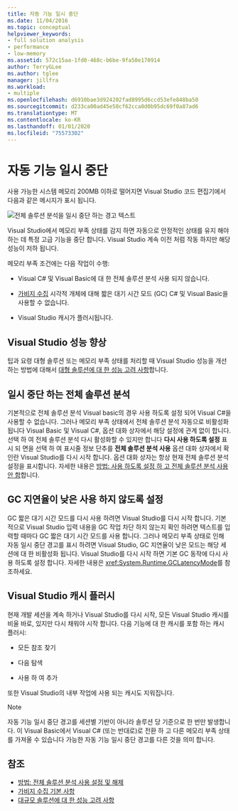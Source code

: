 ```yaml
---
title: 자동 기능 일시 중단
ms.date: 11/04/2016
ms.topic: conceptual
helpviewer_keywords:
- full solution analysis
- performance
- low-memory
ms.assetid: 572c15aa-1fd0-468c-b6be-9fa50e170914
author: TerryGLee
ms.author: tglee
manager: jillfra
ms.workload:
- multiple
ms.openlocfilehash: d6910bae3d924202fad8995d6ccd53efe848ba50
ms.sourcegitcommit: d233ca00ad45e50cf62cca0d0b95dc69f0a87ad6
ms.translationtype: MT
ms.contentlocale: ko-KR
ms.lasthandoff: 01/01/2020
ms.locfileid: "75573302"
---
```

# <a name="automatic-feature-suspension"></a>자동 기능 일시 중단

사용 가능한 시스템 메모리 200MB 이하로 떨어지면 Visual Studio 코드 편집기에서 다음과 같은 메시지가 표시 됩니다.

![전체 솔루션 분석을 일시 중단 하는 경고 텍스트](../code-quality/media/fsa_alert.png)

Visual Studio에서 메모리 부족 상태를 감지 하면 자동으로 안정적인 상태를 유지 해야 하는 데 특정 고급 기능을 중단 합니다. Visual Studio 계속 이전 처럼 작동 하지만 해당 성능이 저하 됩니다.

메모리 부족 조건에는 다음 작업이 수행:

- Visual C# 및 Visual Basic에 대 한 전체 솔루션 분석 사용 되지 않습니다.

- [가비지 수집](/dotnet/standard/garbage-collection/index) 시각적 개체에 대해 짧은 대기 시간 모드 (GC) C# 및 Visual Basic을 사용할 수 없습니다.

- Visual Studio 캐시가 플러시됩니다.

## <a name="improve-visual-studio-performance"></a>Visual Studio 성능 향상

팁과 요령 대형 솔루션 또는 메모리 부족 상태를 처리할 때 Visual Studio 성능을 개선 하는 방법에 대해서 [대형 솔루션에 대 한 성능 고려 사항](https://github.com/dotnet/roslyn/wiki/Performance-considerations-for-large-solutions)합니다.

## <a name="full-solution-analysis-suspended"></a>일시 중단 하는 전체 솔루션 분석

기본적으로 전체 솔루션 분석 Visual basic의 경우 사용 하도록 설정 되어 Visual C#을 사용할 수 없습니다. 그러나 메모리 부족 상태에서 전체 솔루션 분석 자동으로 비활성화 됩니다 Visual Basic 및 Visual C#, 옵션 대화 상자에서 해당 설정에 관계 없이 합니다. 선택 하 여 전체 솔루션 분석 다시 활성화할 수 있지만 합니다 **다시 사용 하도록 설정** 표시 되 면을 선택 하 여 표시줄 정보 단추를 **전체 솔루션 분석 사용** 옵션 대화 상자에서 확인란 Visual Studio를 다시 시작 합니다. 옵션 대화 상자는 항상 현재 전체 솔루션 분석 설정을 표시합니다. 자세한 내용은 [방법: 사용 하도록 설정 하 고 전체 솔루션 분석 사용 안 함](../code-quality/how-to-enable-and-disable-full-solution-analysis-for-managed-code.md)합니다.

## <a name="gc-low-latency-disabled"></a>GC 지연율이 낮은 사용 하지 않도록 설정

GC 짧은 대기 시간 모드를 다시 사용 하려면 Visual Studio를 다시 시작 합니다. 기본적으로 Visual Studio 입력 내용을 GC 작업 차단 하지 않는지 확인 하려면 텍스트를 입력할 때마다 GC 짧은 대기 시간 모드를 사용 합니다. 그러나 메모리 부족 상태로 인해 자동 일시 중단 경고를 표시 하려면 Visual Studio, GC 지연율이 낮은 모드는 해당 세션에 대 한 비활성화 됩니다. Visual Studio를 다시 시작 하면 기본 GC 동작에 다시 사용 하도록 설정 합니다. 자세한 내용은 <xref:System.Runtime.GCLatencyMode>를 참조하세요.

## <a name="visual-studio-caches-flushed"></a>Visual Studio 캐시 플러시

현재 개발 세션을 계속 하거나 Visual Studio를 다시 시작, 모든 Visual Studio 캐시를 비울 바로, 있지만 다시 채워야 시작 합니다. 다음 기능에 대 한 캐시를 포함 하는 캐시 플러시:

- 모든 참조 찾기

- 다음 탐색

- 사용 하 여 추가

또한 Visual Studio의 내부 작업에 사용 되는 캐시도 지워집니다.

> [!NOTE]
> 자동 기능 일시 중단 경고를 세션별 기반이 아니라 솔루션 당 기준으로 한 번만 발생합니다. 이 Visual Basic에서 Visual C# (또는 반대로)로 전환 하 고 다른 메모리 부족 상태를 가져올 수 있습니다 가능한 자동 기능 일시 중단 경고를 다른 것을 의미 합니다.

## <a name="see-also"></a>참조

- [방법: 전체 솔루션 분석 사용 설정 및 해제](../code-quality/how-to-enable-and-disable-full-solution-analysis-for-managed-code.md)
- [가비지 수집 기본 사항](/dotnet/standard/garbage-collection/fundamentals)
- [대규모 솔루션에 대 한 성능 고려 사항](https://github.com/dotnet/roslyn/wiki/Performance-considerations-for-large-solutions)
